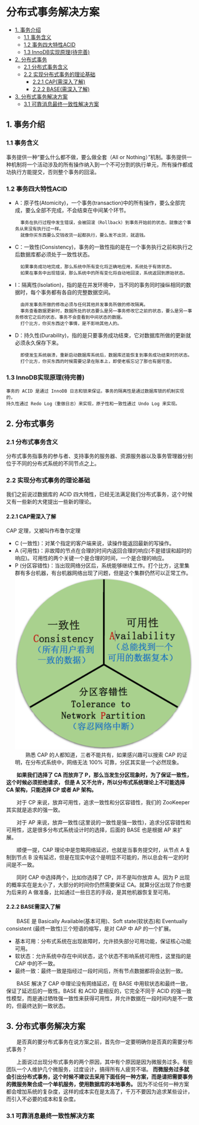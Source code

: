 # 分布式事务解决方案
<!-- MarkdownTOC -->
- [1. 事务介绍](#1-事务介绍)
    - [1.1 事务含义](#11-事务含义)
    - [1.2 事务四大特性ACID](#12-事务四大特性ACID)
    - [1.3 InnoDB实现原理(待完善)](#13-InnoDB实现原理(待完善))
- [2. 分布式事务](#2-分布式事务)
    - [2.1 分布式事务含义](#21-分布式事务含义)
    - [2.2 实现分布式事务的理论基础](#22-实现分布式事务的理论基础)
        - [2.2.1 CAP(需深入了解)](#221-CAP需深入了解)
        - [2.2.2 BASE(需深入了解)](#222-BASE需深入了解)
- [3. 分布式事务解决方案](#3-分布式事务解决方案)
    - [3.1 可靠消息最终一致性解决方案](#31-可靠消息最终一致性解决方案)
<!-- /MarkdownTOC -->
## 1. 事务介绍
### 1.1 事务含义
事务提供一种“要么什么都不做，要么做全套（All or Nothing）”机制。事务提供一种机制将一个活动涉及的所有操作纳入到一个不可分割的执行单元，所有操作都成功执行方能提交，否则整个事务的回滚。
### 1.2 事务四大特性ACID
- A：原子性(Atomicity)，一个事务(transaction)中的所有操作，要么全部完成，要么全部不完成，不会结束在中间某个环节。

        事务在执行过程中发生错误，会被回滚（Rollback）到事务开始前的状态，就像这个事务从来没有执行过一样。
        就像你买东西要么交钱收货一起都执行，要么发不出货，就退钱。
- C：一致性(Consistency)，事务的一致性指的是在一个事务执行之前和执行之后数据库都必须处于一致性状态。

        如果事务成功地完成，那么系统中所有变化将正确地应用，系统处于有效状态。
        如果在事务中出现错误，那么系统中的所有变化将自动地回滚，系统返回到原始状态。
- I：隔离性(Isolation)，指的是在并发环境中，当不同的事务同时操纵相同的数据时，每个事务都有各自的完整数据空间。

        由并发事务所做的修改必须与任何其他并发事务所做的修改隔离。
        事务查看数据更新时，数据所处的状态要么是另一事务修改它之前的状态，要么是另一事务修改它之后的状态，事务不会查看到中间状态的数据。
        打个比方，你买东西这个事情，是不影响其他人的。
- D：持久性(Durability)，指的是只要事务成功结束，它对数据库所做的更新就必须永久保存下来。

        即使发生系统崩溃，重新启动数据库系统后，数据库还能恢复到事务成功结束时的状态。
        打个比方，你买东西的时候需要记录在账本上，即使老板忘记了那也有据可查。
### 1.3 InnoDB实现原理(待完善)
    事务的 ACID 是通过 InnoDB 日志和锁来保证。事务的隔离性是通过数据库锁的机制实现的，
    持久性通过 Redo Log（重做日志）来实现，原子性和一致性通过 Undo Log 来实现。

## 2. 分布式事务
### 2.1 分布式事务含义
分布式事务指事务的参与者、支持事务的服务器、资源服务器以及事务管理器分别位于不同的分布式系统的不同节点之上。
### 2.2 实现分布式事务的理论基础
我们之前说过数据库的 ACID 四大特性，已经无法满足我们分布式事务，这个时候又有一些新的大佬提出一些新的理论。
#### 2.2.1 CAP需深入了解
CAP 定理，又被叫作布鲁尔定理
- C (一致性)：对某个指定的客户端来说，读操作能返回最新的写操作。
- A (可用性)：非故障的节点在合理的时间内返回合理的响应(不是错误和超时的响应)。可用性的两个关键一个是合理的时间，一个是合理的响应。
- P (分区容错性)：当出现网络分区后，系统能够继续工作。打个比方，这里集群有多台机器，有台机器网络出现了问题，但是这个集群仍然可以正常工作。
![分布式事务CAP定理图](src/main/images/分布式事务CAP定理.jpg)
&ensp;&ensp;&ensp;&ensp;熟悉 CAP 的人都知道，三者不能共有，如果感兴趣可以搜索 CAP 的证明，在分布式系统中，网络无法 100% 可靠，分区其实是一个必然现象。
 
**&ensp;&ensp;&ensp;&ensp;如果我们选择了 CA 而放弃了 P，那么当发生分区现象时，为了保证一致性，这个时候必须拒绝请求，
但是 A 又不允许，所以分布式系统理论上不可能选择 CA 架构，只能选择 CP 或者 AP 架构。**

&ensp;&ensp;&ensp;&ensp;对于 CP 来说，放弃可用性，追求一致性和分区容错性，我们的 ZooKeeper 其实就是追求的强一致。

&ensp;&ensp;&ensp;&ensp;对于 AP 来说，放弃一致性(这里说的一致性是强一致性)，追求分区容错性和可用性，这是很多分布式系统设计时的选择，后面的 BASE 也是根据 AP 来扩展。

&ensp;&ensp;&ensp;&ensp;顺便一提，CAP 理论中是忽略网络延迟，也就是当事务提交时，从节点 A 复制到节点 B 没有延迟，但是在现实中这个是明显不可能的，所以总会有一定的时间是不一致。

&ensp;&ensp;&ensp;&ensp;同时 CAP 中选择两个，比如你选择了 CP，并不是叫你放弃 A。因为 P 出现的概率实在是太小了，大部分的时间你仍然需要保证 CA。就算分区出现了你也要为后来的 A 做准备，比如通过一些日志的手段，是其他机器恢复至可用。
#### 2.2.2 BASE需深入了解
&ensp;&ensp;&ensp;&ensp;BASE 是 Basically Available(基本可用)、Soft state(软状态)和 Eventually consistent (最终一致性)三个短语的缩写，是对 CAP 中 AP 的一个扩展。
- 基本可用：分布式系统在出现故障时，允许损失部分可用功能，保证核心功能可用。
- 软状态：允许系统中存在中间状态，这个状态不影响系统可用性，这里指的是 CAP 中的不一致。
- 最终一致：最终一致是指经过一段时间后，所有节点数据都将会达到一致。

&ensp;&ensp;&ensp;&ensp;BASE 解决了 CAP 中理论没有网络延迟，在 BASE 中用软状态和最终一致，保证了延迟后的一致性。BASE 和 ACID 是相反的，它完全不同于 ACID 的强一致性模型，而是通过牺牲强一致性来获得可用性，并允许数据在一段时间内是不一致的，但最终达到一致状态。

## 3. 分布式事务解决方案
&ensp;&ensp;&ensp;&ensp;是否真的要分布式事务在说方案之前，首先你一定要明确你是否真的需要分布式事务？

&ensp;&ensp;&ensp;&ensp;上面说过出现分布式事务的两个原因，其中有个原因是因为微服务过多。有些团队一个人维护几个微服务，过度设计，搞得所有人疲劳不堪。
**而微服务过多就会引出分布式事务，这个时候不建议去采用下面任何一种方案，而是请把需要事务的微服务聚合成一个单机服务，使用数据库的本地事务。**
因为不论任何一种方案都会增加系统的复杂度，这样的成本实在是太高了，千万不要因为追求某些设计，而引入不必要的成本和复杂度。
    
### 3.1 可靠消息最终一致性解决方案

